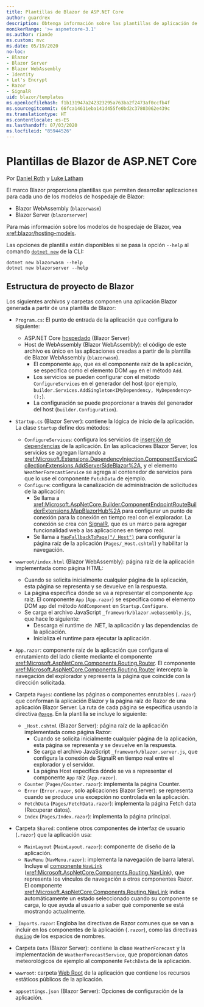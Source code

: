 ```yaml
---
title: Plantillas de Blazor de ASP.NET Core
author: guardrex
description: Obtenga información sobre las plantillas de aplicación de Blazor de ASP.NET Core y la estructura de proyecto de Blazor.
monikerRange: '>= aspnetcore-3.1'
ms.author: riande
ms.custom: mvc
ms.date: 05/19/2020
no-loc:
- Blazor
- Blazor Server
- Blazor WebAssembly
- Identity
- Let's Encrypt
- Razor
- SignalR
uid: blazor/templates
ms.openlocfilehash: f1b131947a242323295a763ba2f2473af0ccfb4f
ms.sourcegitcommit: 66fca14611eba141d455fe0bd2c37803062e439c
ms.translationtype: HT
ms.contentlocale: es-ES
ms.lasthandoff: 07/03/2020
ms.locfileid: "85944526"
---
```

# <a name="aspnet-core-blazor-templates"></a>Plantillas de Blazor de ASP.NET Core

Por [Daniel Roth](https://github.com/danroth27) y [Luke Latham](https://github.com/guardrex)

El marco Blazor proporciona plantillas que permiten desarrollar aplicaciones para cada uno de los modelos de hospedaje de Blazor:

* Blazor WebAssembly (`blazorwasm`)
* Blazor Server (`blazorserver`)

Para más información sobre los modelos de hospedaje de Blazor, vea <xref:blazor/hosting-models>.

Las opciones de plantilla están disponibles si se pasa la opción `--help` al comando [`dotnet new`](/dotnet/core/tools/dotnet-new) de la CLI:

```dotnetcli
dotnet new blazorwasm --help
dotnet new blazorserver --help
```

## <a name="blazor-project-structure"></a>Estructura de proyecto de Blazor

Los siguientes archivos y carpetas componen una aplicación Blazor generada a partir de una plantilla de Blazor:

* `Program.cs`: El punto de entrada de la aplicación que configura lo siguiente:

  * ASP.NET Core [hospedado](xref:fundamentals/host/generic-host) (Blazor Server)
  * Host de WebAssembly (Blazor WebAssembly): el código de este archivo es único en las aplicaciones creadas a partir de la plantilla de Blazor WebAssembly (`blazorwasm`).
    * El componente `App`, que es el componente raíz de la aplicación, se especifica como el elemento DOM `app` en el método `Add`.
    * Los servicios se pueden configurar con el método `ConfigureServices` en el generador del host (por ejemplo, `builder.Services.AddSingleton<IMyDependency, MyDependency>();`).
    * La configuración se puede proporcionar a través del generador del host (`builder.Configuration`).

* `Startup.cs` (Blazor Server): contiene la lógica de inicio de la aplicación. La clase `Startup` define dos métodos:

  * `ConfigureServices`: configura los servicios de [inserción de dependencias](xref:fundamentals/dependency-injection) de la aplicación. En las aplicaciones Blazor Server, los servicios se agregan llamando a <xref:Microsoft.Extensions.DependencyInjection.ComponentServiceCollectionExtensions.AddServerSideBlazor%2A>, y el elemento `WeatherForecastService` se agrega al contenedor de servicios para que lo use el componente `FetchData` de ejemplo.
  * `Configure`: configura la canalización de administración de solicitudes de la aplicación:
    * Se llama a <xref:Microsoft.AspNetCore.Builder.ComponentEndpointRouteBuilderExtensions.MapBlazorHub%2A> para configurar un punto de conexión para la conexión en tiempo real con el explorador. La conexión se crea con [SignalR](xref:signalr/introduction), que es un marco para agregar funcionalidad web a las aplicaciones en tiempo real.
    * Se llama a [`MapFallbackToPage("/_Host")`](xref:Microsoft.AspNetCore.Builder.RazorPagesEndpointRouteBuilderExtensions.MapFallbackToPage*) para configurar la página raíz de la aplicación (`Pages/_Host.cshtml`) y habilitar la navegación.

* `wwwroot/index.html` (Blazor WebAssembly): página raíz de la aplicación implementada como página HTML:
  * Cuando se solicita inicialmente cualquier página de la aplicación, esta página se representa y se devuelve en la respuesta.
  * La página especifica dónde se va a representar el componente `App` raíz. El componente `App` (`App.razor`) se especifica como el elemento DOM `app` del método `AddComponent` en `Startup.Configure`.
  * Se carga el archivo JavaScript `_framework/blazor.webassembly.js`, que hace lo siguiente:
    * Descarga el runtime de .NET, la aplicación y las dependencias de la aplicación.
    * Inicializa el runtime para ejecutar la aplicación.

* `App.razor`: componente raíz de la aplicación que configura el enrutamiento del lado cliente mediante el componente <xref:Microsoft.AspNetCore.Components.Routing.Router>. El componente <xref:Microsoft.AspNetCore.Components.Routing.Router> intercepta la navegación del explorador y representa la página que coincide con la dirección solicitada.

* Carpeta `Pages`: contiene las páginas o componentes enrutables (`.razor`) que conforman la aplicación Blazor y la página raíz de Razor de una aplicación Blazor Server. La ruta de cada página se especifica usando la directiva [`@page`](xref:mvc/views/razor#page). En la plantilla se incluye lo siguiente:
  * `_Host.cshtml` (Blazor Server): página raíz de la aplicación implementada como página Razor:
    * Cuando se solicita inicialmente cualquier página de la aplicación, esta página se representa y se devuelve en la respuesta.
    * Se carga el archivo JavaScript `_framework/blazor.server.js`, que configura la conexión de SignalR en tiempo real entre el explorador y el servidor.
    * La página Host especifica dónde se va a representar el componente `App` raíz (`App.razor`).
  * `Counter` (`Pages/Counter.razor`): implementa la página Counter.
  * `Error` (`Error.razor`, solo aplicaciones Blazor Server): se representa cuando se produce una excepción no controlada en la aplicación.
  * `FetchData` (`Pages/FetchData.razor`): implementa la página Fetch data (Recuperar datos).
  * `Index` (`Pages/Index.razor`): implementa la página principal.

* Carpeta `Shared`: contiene otros componentes de interfaz de usuario (`.razor`) que la aplicación usa:
  * `MainLayout` (`MainLayout.razor`): componente de diseño de la aplicación.
  * `NavMenu` (`NavMenu.razor`): implementa la navegación de barra lateral. Incluye el [componente `NavLink`](xref:blazor/fundamentals/routing#navlink-component) (<xref:Microsoft.AspNetCore.Components.Routing.NavLink>), que representa los vínculos de navegación a otros componentes Razor. El componente <xref:Microsoft.AspNetCore.Components.Routing.NavLink> indica automáticamente un estado seleccionado cuando su componente se carga, lo que ayuda al usuario a saber qué componente se está mostrando actualmente.

* `_Imports.razor`: Engloba las directivas de Razor comunes que se van a incluir en los componentes de la aplicación (`.razor`), como las directivas [`@using`](xref:mvc/views/razor#using) de los espacios de nombres.

* Carpeta `Data` (Blazor Server): contiene la clase `WeatherForecast` y la implementación de `WeatherForecastService`, que proporcionan datos meteorológicos de ejemplo al componente `FetchData` de la aplicación.

* `wwwroot`: carpeta [Web Root](xref:fundamentals/index#web-root) de la aplicación que contiene los recursos estáticos públicos de la aplicación.

* `appsettings.json` (Blazor Server): Opciones de configuración de la aplicación.
